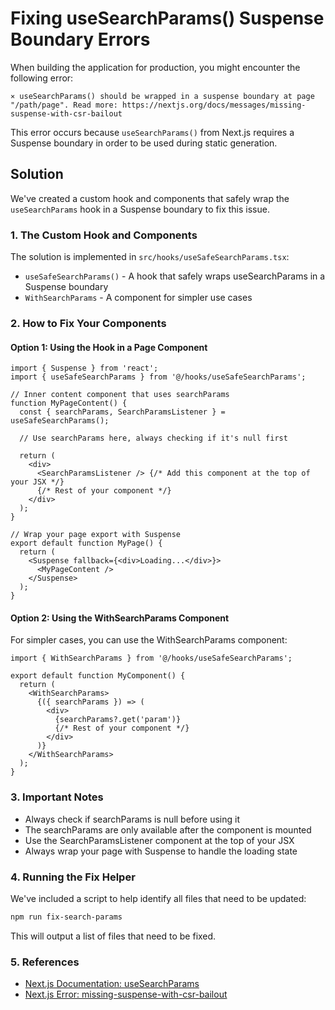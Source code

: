# Fixing useSearchParams() Suspense Boundary Errors

When building the application for production, you might encounter the following error:

```
⨯ useSearchParams() should be wrapped in a suspense boundary at page "/path/page". Read more: https://nextjs.org/docs/messages/missing-suspense-with-csr-bailout
```

This error occurs because `useSearchParams()` from Next.js requires a Suspense boundary in order to be used during static generation.

## Solution

We've created a custom hook and components that safely wrap the `useSearchParams` hook in a Suspense boundary to fix this issue.

### 1. The Custom Hook and Components

The solution is implemented in `src/hooks/useSafeSearchParams.tsx`:

- `useSafeSearchParams()` - A hook that safely wraps useSearchParams in a Suspense boundary
- `WithSearchParams` - A component for simpler use cases

### 2. How to Fix Your Components

#### Option 1: Using the Hook in a Page Component

```tsx
import { Suspense } from 'react';
import { useSafeSearchParams } from '@/hooks/useSafeSearchParams';

// Inner content component that uses searchParams
function MyPageContent() {
  const { searchParams, SearchParamsListener } = useSafeSearchParams();
  
  // Use searchParams here, always checking if it's null first
  
  return (
    <div>
      <SearchParamsListener /> {/* Add this component at the top of your JSX */}
      {/* Rest of your component */}
    </div>
  );
}

// Wrap your page export with Suspense
export default function MyPage() {
  return (
    <Suspense fallback={<div>Loading...</div>}>
      <MyPageContent />
    </Suspense>
  );
}
```

#### Option 2: Using the WithSearchParams Component

For simpler cases, you can use the WithSearchParams component:

```tsx
import { WithSearchParams } from '@/hooks/useSafeSearchParams';

export default function MyComponent() {
  return (
    <WithSearchParams>
      {({ searchParams }) => (
        <div>
          {searchParams?.get('param')}
          {/* Rest of your component */}
        </div>
      )}
    </WithSearchParams>
  );
}
```

### 3. Important Notes

- Always check if searchParams is null before using it
- The searchParams are only available after the component is mounted
- Use the SearchParamsListener component at the top of your JSX
- Always wrap your page with Suspense to handle the loading state

### 4. Running the Fix Helper

We've included a script to help identify all files that need to be updated:

```bash
npm run fix-search-params
```

This will output a list of files that need to be fixed.

### 5. References

- [Next.js Documentation: useSearchParams](https://nextjs.org/docs/app/api-reference/functions/use-search-params)
- [Next.js Error: missing-suspense-with-csr-bailout](https://nextjs.org/docs/messages/missing-suspense-with-csr-bailout) 